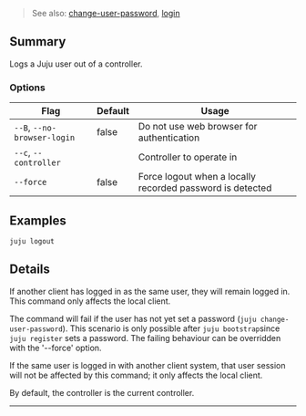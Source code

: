 > See also: [change-user-password](/t/10118), [login](/t/10157)

## Summary
Logs a Juju user out of a controller.

### Options
| Flag | Default | Usage |
| --- | --- | --- |
| `--B`, `--no-browser-login` | false | Do not use web browser for authentication |
| `--c`, `--controller` |  | Controller to operate in |
| `--force` | false | Force logout when a locally recorded password is detected |

## Examples

    juju logout


## Details

If another client has logged in as the same user, they will remain logged
in. This command only affects the local client.

The command will fail if the user has not yet set a password
(`juju change-user-password`). This scenario is only possible after 
`juju bootstrap`since `juju register` sets a password. The
failing behaviour can be overridden with the '--force' option.

If the same user is logged in with another client system, that user session
will not be affected by this command; it only affects the local client.

By default, the controller is the current controller.



---

